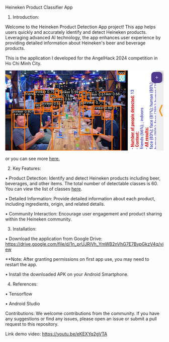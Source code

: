 Heineken Product Classifier App

1. Introduction:

Welcome to the Heineken Product Detection App project! This app helps users quickly and accurately identify and detect Heineken products. Leveraging advanced AI technology, the app enhances user experience by providing detailed information about Heineken's beer and beverage products.

This is the application I developed for the AngelHack 2024 competition in Ho Chi Minh City.

  ![Demo Image](Demo/Demo_HeneikenObjDetection.jpg)
  
or you can see more [here.]([Demo/Project_Heniken_aio_06.pdf](https://github.com/LittleKai/HeinekenObjDetectionApp/blob/main/Demo/Project_Heniken_aio_06.pdf))

2. Key Features:
   
•	Product Detection: Identify and detect Heineken products including beer, beverages, and other items. The total number of detectable classes is 60. You can view the list of classes [here](Demo/label.txt).

•	Detailed Information: Provide detailed information about each product, including ingredients, origin, and related details.

•	Community Interaction: Encourage user engagement and product sharing within the Heineken community.

3.	Installation:

•	Download the application from Google Drive:
https://drive.google.com/file/d/1n_prUJRjVh_YmWB2nVhG7E7BypGkzV4q/view

**Note: After granting permissions on first app use, you may need to restart the app.

•	Install the downloaded APK on your Android Smartphone.

4. References:

•	Tensorflow

•	Android Studio

Contributions:
We welcome contributions from the community. If you have any suggestions or find any issues, please open an issue or submit a pull request to this repository.

Link demo video:
https://youtu.be/eKEXYq2gVTA

